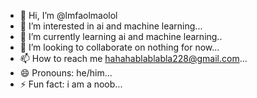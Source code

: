- 👋 Hi, I’m @lmfaolmaolol
- 👀 I’m interested in ai and machine learning...
- 🌱 I’m currently learning ai and machine learning..
- 💞️ I’m looking to collaborate on nothing for now...
- 📫 How to reach me hahahablablabla228@gmail.com...
- 😄 Pronouns: he/him...
- ⚡ Fun fact: i am a noob...

<!---
lmfaolmaolol/lmfaolmaolol is a ✨ special ✨ repository because its `README.md` (this file) appears on your GitHub profile.
You can click the Preview link to take a look at your changes.
--->
